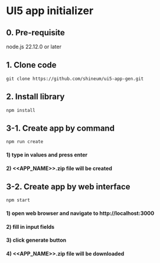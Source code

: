 # UI5 app initializer

##
## 0. Pre-requisite
node.js 22.12.0 or later

##
## 1. Clone code
```
git clone https://github.com/shineum/ui5-app-gen.git
```

##
## 2. Install library
```
npm install
```

##
## 3-1. Create app by command
```
npm run create
```
#### 1) type in values and press enter
#### 2) <<APP_NAME>>.zip file will be created

##
## 3-2. Create app by web interface
```
npm start
```
#### 1) open web browser and navigate to http://localhost:3000
#### 2) fill in input fields
#### 3) click generate button
#### 4) <<APP_NAME>>.zip file will be downloaded

